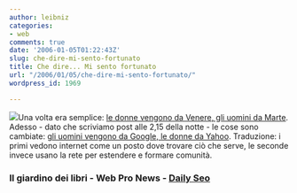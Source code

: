 ```yaml
---
author: leibniz
categories:
- web
comments: true
date: '2006-01-05T01:22:43Z'
slug: che-dire-mi-sento-fortunato
title: Che dire... Mi sento fortunato
url: "/2006/01/05/che-dire-mi-sento-fortunato/"
wordpress_id: 1969

---
```

![](http://www.daily-seo.com/images/google-yahoo.jpg)Una volta era semplice: [le donne vengono da Venere, gli uomini da Marte](http://www.ilgiardinodeilibri.it/libro.php?lid=6883). Adesso - dato che scriviamo post alle 2,15 della notte - le cose sono cambiate: [gli uomini vengono da Google, le donne da Yahoo](http://www.webpronews.com/insiderreports/marketinginsider/wpn-50-20051229MenAreFromGoogleWomenAreFromYahoo.html). Traduzione: i primi vedono internet come un posto dove trovare ciò che serve, le seconde invece usano la rete per estendere e formare comunità.


### Il giardino dei libri - Web Pro News - [Daily Seo](http://www.daily-seo.com/images/google-yahoo.jpg)

